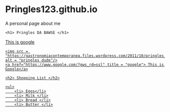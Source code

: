 # Pringles123.github.io
A personal page about me
<!DOCTYPE html>
<html>
    <head>
        <title>My Awesome BAWSE Web Page!</title>
        <link rel="stylesheet" href="style.css">    
    </head>
<body>
    
       
    
    <h1> Pringles DA BAWSE </h1>
<!-- this code will make a picture show up on my html page-->
<a href="www.google.com" title = "google"> This is google

    <img src = "https://gastronomiacontemporanea.files.wordpress.com/2011/10/pringles_logo.png" alt = "pringles dude"/>
    <a href="https://www.google.com/?gws_rd=ssl" title = "google"> This is Google</a>

    <h2> Shopping List </h2>

    <ul>
        <li> Eggs</li>
        <li> Milk </li>
        <li> Bread </li>
        <li> Butter </li>
</body>
</html>
